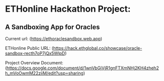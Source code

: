 # ETHonline Hackathon Project:

## A Sandboxing App for Oracles

Current url: (https://ethoraclesandbox.web.app)

ETHonline Public URL: (https://hack.ethglobal.co/showcase/oracle-sandbox-recth7oP7jQx5WlpD)

Project Overview Document: (https://docs.google.com/document/d/1wnVbGjVjR1gnFTXmNHj2KH4zheh2h_mVoOwmM22ziiM/edit?usp=sharing)